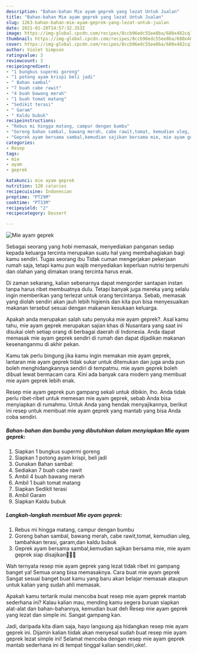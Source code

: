 ```yaml
---
description: "Bahan-bahan Mie ayam geprek yang lezat Untuk Jualan"
title: "Bahan-bahan Mie ayam geprek yang lezat Untuk Jualan"
slug: 1263-bahan-bahan-mie-ayam-geprek-yang-lezat-untuk-jualan
date: 2021-01-20T14:57:32.353Z
image: https://img-global.cpcdn.com/recipes/8ccb96edc55ee8ba/680x482cq70/mie-ayam-geprek-foto-resep-utama.jpg
thumbnail: https://img-global.cpcdn.com/recipes/8ccb96edc55ee8ba/680x482cq70/mie-ayam-geprek-foto-resep-utama.jpg
cover: https://img-global.cpcdn.com/recipes/8ccb96edc55ee8ba/680x482cq70/mie-ayam-geprek-foto-resep-utama.jpg
author: Violet Simpson
ratingvalue: 3
reviewcount: 3
recipeingredient:
- "1 bungkus supermi goreng"
- "1 potong ayam krispi beli jadi"
- " Bahan sambal"
- "7 buah cabe rawit"
- "4 buah bawang merah"
- "1 buah tomat matang"
- "Sedikit terasi"
- " Garam"
- " Kaldu bubuk"
recipeinstructions:
- "Rebus mi hingga matang, campur dengan bumbu"
- "Goreng bahan sambal, bawang merah, cabe rawit,tomat, kemudian uleg, tambahkan terasi, garam,dan kaldu bubuk"
- "Geprek ayam bersama sambal,kemudian sajikan bersama mie, mie ayam geprek siap disajikan🍲🍗🍖"
categories:
- Resep
tags:
- mie
- ayam
- geprek

katakunci: mie ayam geprek 
nutrition: 120 calories
recipecuisine: Indonesian
preptime: "PT29M"
cooktime: "PT33M"
recipeyield: "2"
recipecategory: Dessert

---
```



![Mie ayam geprek](https://img-global.cpcdn.com/recipes/8ccb96edc55ee8ba/680x482cq70/mie-ayam-geprek-foto-resep-utama.jpg)

Sebagai seorang yang hobi memasak, menyediakan panganan sedap kepada keluarga tercinta merupakan suatu hal yang membahagiakan bagi kamu sendiri. Tugas seorang ibu Tidak cuman mengerjakan pekerjaan rumah saja, tetapi kamu pun wajib menyediakan keperluan nutrisi terpenuhi dan olahan yang dimakan orang tercinta harus enak.

Di zaman  sekarang, kalian sebenarnya dapat mengorder santapan instan tanpa harus ribet membuatnya dulu. Tetapi banyak juga mereka yang selalu ingin memberikan yang terlezat untuk orang tercintanya. Sebab, memasak yang diolah sendiri akan jauh lebih higienis dan kita pun bisa menyesuaikan makanan tersebut sesuai dengan makanan kesukaan keluarga. 



Apakah anda merupakan salah satu penyuka mie ayam geprek?. Asal kamu tahu, mie ayam geprek merupakan sajian khas di Nusantara yang saat ini disukai oleh setiap orang di berbagai daerah di Indonesia. Anda dapat memasak mie ayam geprek sendiri di rumah dan dapat dijadikan makanan kesenanganmu di akhir pekan.

Kamu tak perlu bingung jika kamu ingin memakan mie ayam geprek, lantaran mie ayam geprek tidak sukar untuk ditemukan dan juga anda pun boleh menghidangkannya sendiri di tempatmu. mie ayam geprek boleh dibuat lewat bermacam cara. Kini ada banyak cara modern yang membuat mie ayam geprek lebih enak.

Resep mie ayam geprek pun gampang sekali untuk dibikin, lho. Anda tidak perlu ribet-ribet untuk memesan mie ayam geprek, sebab Anda bisa menyiapkan di rumahmu. Untuk Anda yang hendak menyajikannya, berikut ini resep untuk membuat mie ayam geprek yang mantab yang bisa Anda coba sendiri.

<!--inarticleads1-->

##### Bahan-bahan dan bumbu yang dibutuhkan dalam menyiapkan Mie ayam geprek:

1. Siapkan 1 bungkus supermi goreng
1. Siapkan 1 potong ayam krispi, beli jadi
1. Gunakan  Bahan sambal:
1. Sediakan 7 buah cabe rawit
1. Ambil 4 buah bawang merah
1. Ambil 1 buah tomat matang
1. Siapkan Sedikit terasi
1. Ambil  Garam
1. Siapkan  Kaldu bubuk




<!--inarticleads2-->

##### Langkah-langkah membuat Mie ayam geprek:

1. Rebus mi hingga matang, campur dengan bumbu
1. Goreng bahan sambal, bawang merah, cabe rawit,tomat, kemudian uleg, tambahkan terasi, garam,dan kaldu bubuk
1. Geprek ayam bersama sambal,kemudian sajikan bersama mie, mie ayam geprek siap disajikan🍲🍗🍖




Wah ternyata resep mie ayam geprek yang lezat tidak ribet ini gampang banget ya! Semua orang bisa memasaknya. Cara buat mie ayam geprek Sangat sesuai banget buat kamu yang baru akan belajar memasak ataupun untuk kalian yang sudah ahli memasak.

Apakah kamu tertarik mulai mencoba buat resep mie ayam geprek mantab sederhana ini? Kalau kalian mau, mending kamu segera buruan siapkan alat-alat dan bahan-bahannya, kemudian buat deh Resep mie ayam geprek yang lezat dan simple ini. Sangat gampang kan. 

Jadi, daripada kita diam saja, hayo langsung aja hidangkan resep mie ayam geprek ini. Dijamin kalian tiidak akan menyesal sudah buat resep mie ayam geprek lezat simple ini! Selamat mencoba dengan resep mie ayam geprek mantab sederhana ini di tempat tinggal kalian sendiri,oke!.

